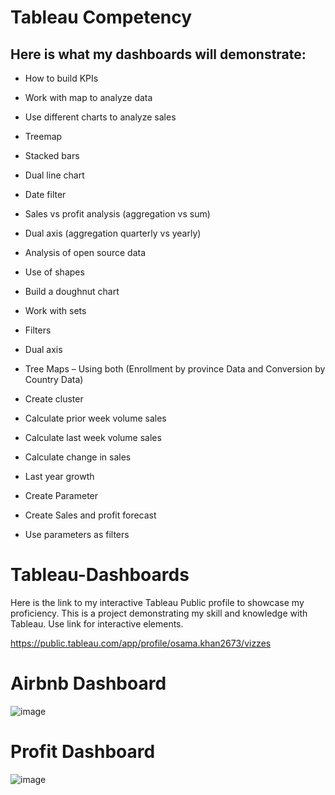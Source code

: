 # Tableau Competency
## Here is what my dashboards will demonstrate:

* How to build KPIs
* Work with map to analyze data
* Use different charts to analyze sales
* Treemap
* Stacked bars
* Dual line chart
* Date filter
* Sales vs profit analysis (aggregation vs sum)
* Dual axis (aggregation quarterly vs yearly)

* Analysis of open source data
* Use of shapes
* Build a doughnut chart
* Work with sets
* Filters
* Dual axis
* Tree Maps – Using both (Enrollment by province Data and Conversion by Country Data)

* Create cluster
* Calculate prior week volume sales
* Calculate last week volume sales
* Calculate change in sales
* Last year growth
* Create Parameter
* Create Sales and profit forecast
* Use parameters as filters


# Tableau-Dashboards

Here is the link to my interactive Tableau Public profile to showcase my proficiency. This is a project demonstrating my skill and knowledge with Tableau. Use link for interactive elements. 

https://public.tableau.com/app/profile/osama.khan2673/vizzes


# Airbnb Dashboard

![image](https://github.com/tookhan1/Tableau-Dashboards/assets/124211017/44da10b1-a155-42d3-bfec-259141f4bd33)

# Profit Dashboard

![image](https://github.com/tookhan1/Tableau-Dashboards/assets/124211017/438510b0-0c40-484f-9168-00e44a42129f)


